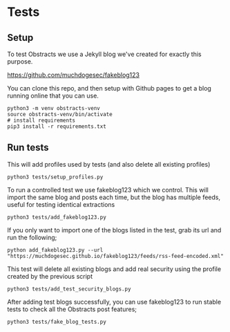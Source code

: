 # Tests

## Setup

To test Obstracts we use a Jekyll blog we've created for exactly this purpose.

https://github.com/muchdogesec/fakeblog123

You can clone this repo, and then setup with Github pages to get a blog running online that you can use.

```shell
python3 -m venv obstracts-venv
source obstracts-venv/bin/activate
# install requirements
pip3 install -r requirements.txt
````

## Run tests

This will add profiles used by tests (and also delete all existing profiles)

```shell
python3 tests/setup_profiles.py
```

To run a controlled test we use fakeblog123 which we control. This will import the same blog and posts each time, but the blog has multiple feeds, useful for testing identical extractions

```shell
python3 tests/add_fakeblog123.py
```

If you only want to import one of the blogs listed in the test, grab its url and run the following;

```shell
python add_fakeblog123.py --url "https://muchdogesec.github.io/fakeblog123/feeds/rss-feed-encoded.xml"
```

This test will delete all existing blogs and add real security using the profile created by the previous script

```shell
python3 tests/add_test_security_blogs.py
```

After adding test blogs successfully, you can use fakeblog123 to run stable tests to check all the Obstracts post features;

```shell
python3 tests/fake_blog_tests.py
```